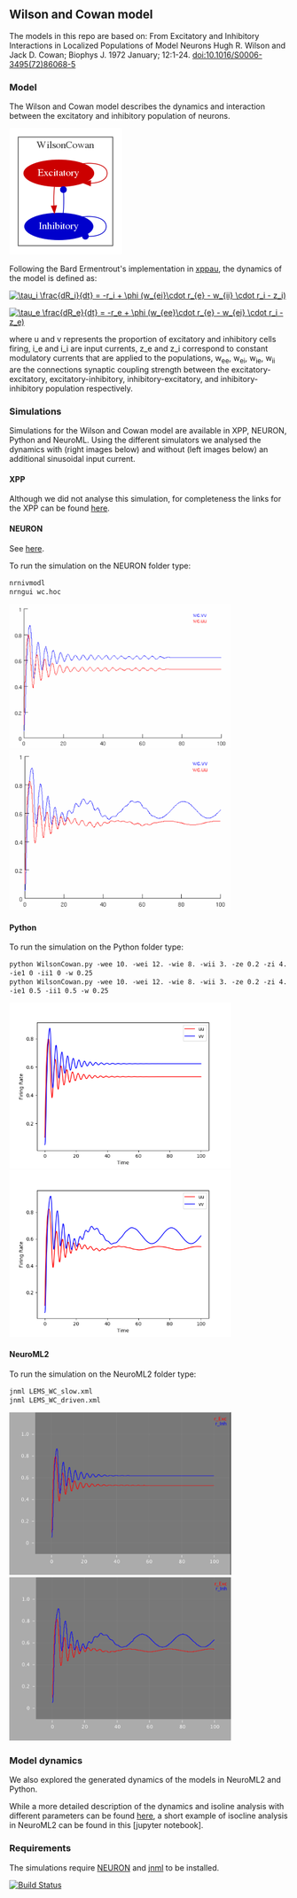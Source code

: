 ## Wilson and Cowan model

The models in this repo are based on: From Excitatory and Inhibitory Interactions in Localized Populations of Model Neurons Hugh R. Wilson and Jack D. Cowan; Biophys J. 1972 January; 12:1-24. [doi:10.1016/S0006-3495(72)86068-5](https://dx.doi.org/10.1016%2FS0006-3495(72)86068-5)

### Model
The Wilson and Cowan model describes the dynamics and interaction between the excitatory and inhibitory population of neurons.

![](https://raw.githubusercontent.com/OpenSourceBrain/WilsonCowan/master/NeuroML2/img/WC.gv.png)

Following the Bard Ermentrout's implementation in [xppau](http://www.math.pitt.edu/~bard/xpp/xpp.html), the dynamics of the model is defined as:

<a href="https://www.codecogs.com/eqnedit.php?latex=\tau_i&space;\frac{dR_i}{dt}&space;=&space;-r_i&space;&plus;&space;\phi&space;(w_{ei}\cdot&space;r_{e}&space;-&space;w_{ii}&space;\cdot&space;r_i&space;-&space;z_i)" target="_blank"><img src="https://latex.codecogs.com/gif.latex?\tau_i&space;\frac{dR_i}{dt}&space;=&space;-r_i&space;&plus;&space;\phi&space;(w_{ei}\cdot&space;r_{e}&space;-&space;w_{ii}&space;\cdot&space;r_i&space;-&space;z_i)" title="\tau_i \frac{dR_i}{dt} = -r_i + \phi (w_{ei}\cdot r_{e} - w_{ii} \cdot r_i - z_i)" /></a>

<a href="https://www.codecogs.com/eqnedit.php?latex=\tau_e&space;\frac{dR_e}{dt}&space;=&space;-r_e&space;&plus;&space;\phi&space;(w_{ee}\cdot&space;r_{e}&space;-&space;w_{ei}&space;\cdot&space;r_i&space;-&space;z_e)" target="_blank"><img src="https://latex.codecogs.com/gif.latex?\tau_e&space;\frac{dR_e}{dt}&space;=&space;-r_e&space;&plus;&space;\phi&space;(w_{ee}\cdot&space;r_{e}&space;-&space;w_{ei}&space;\cdot&space;r_i&space;-&space;z_e)" title="\tau_e \frac{dR_e}{dt} = -r_e + \phi (w_{ee}\cdot r_{e} - w_{ei} \cdot r_i - z_e)" /></a>

where u and v represents the proportion of excitatory and inhibitory cells firing, i_e and i_i are input currents, z_e and z_i correspond to constant modulatory currents that are applied to the populations, w<sub>ee</sub>, w<sub>ei</sub>, w<sub>ie</sub>, w<sub>ii</sub> are the connections synaptic coupling strength between the excitatory-excitatory, excitatory-inhibitory, inhibitory-excitatory, and inhibitory-inhibitory population respectively.

### Simulations
Simulations for the Wilson and Cowan model are available in XPP, NEURON, Python and NeuroML. Using the different simulators we analysed the dynamics with (right images below) and without (left images below) an additional sinusoidal input current.

#### XPP
Although we did not analyse this simulation, for completeness the links for the XPP can be found [here](https://github.com/OpenSourceBrain/WilsonCowan/tree/master/XPP).

#### NEURON
See [here](https://github.com/OpenSourceBrain/WilsonCowan/tree/master/NEURON).

To run the simulation on the NEURON folder type:
```
nrnivmodl
nrngui wc.hoc
```

<p float="left">
   <img src="https://raw.githubusercontent.com/OpenSourceBrain/WilsonCowan/master/NEURON/img/NEURON_no_drive_rate.png" width="400" />
   <img src="https://raw.githubusercontent.com/OpenSourceBrain/WilsonCowan/master/NEURON/img/NEURON_driven_rate.png" width="400" />
</p>

#### Python
To run the simulation on the Python folder type:
```
python WilsonCowan.py -wee 10. -wei 12. -wie 8. -wii 3. -ze 0.2 -zi 4. -ie1 0 -ii1 0 -w 0.25
python WilsonCowan.py -wee 10. -wei 12. -wie 8. -wii 3. -ze 0.2 -zi 4. -ie1 0.5 -ii1 0.5 -w 0.25
 ```

<p float="left">
   <img src="https://raw.githubusercontent.com/OpenSourceBrain/WilsonCowan/master/Python/img/Python_no_drive.png" width="400" />
   <img src="https://raw.githubusercontent.com/OpenSourceBrain/WilsonCowan/master/Python/img/Python_driven.png" width="400" />
</p>

#### NeuroML2
To run the simulation on the NeuroML2 folder type:
```
jnml LEMS_WC_slow.xml
jnml LEMS_WC_driven.xml
```
<p float="left">
  <img src="https://raw.githubusercontent.com/OpenSourceBrain/WilsonCowan/master/NeuroML2/img/NeuroML_no_drive.png" width="400" />
  <img src="https://raw.githubusercontent.com/OpenSourceBrain/WilsonCowan/master/NeuroML2/img/NeuroML_driven.png" width="400" />
</p>

### Model dynamics
We also explored the generated dynamics of the models in NeuroML2 and Python.

While a more detailed description of the dynamics and isoline analysis with different parameters can be found [here](https://github.com/OpenSourceBrain/WilsonCowan/tree/master/Python/README.md), a short example of isocline analysis in NeuroML2 can be found in this [jupyter notebook].

### Requirements

The simulations require [NEURON](https://www.neuron.yale.edu/neuron/download) and [jnml](https://github.com/NeuroML/jNeuroML) to be installed.

[![Build Status](https://travis-ci.org/OpenSourceBrain/WilsonCowan.svg?branch=master)](https://travis-ci.org/OpenSourceBrain/WilsonCowan)
